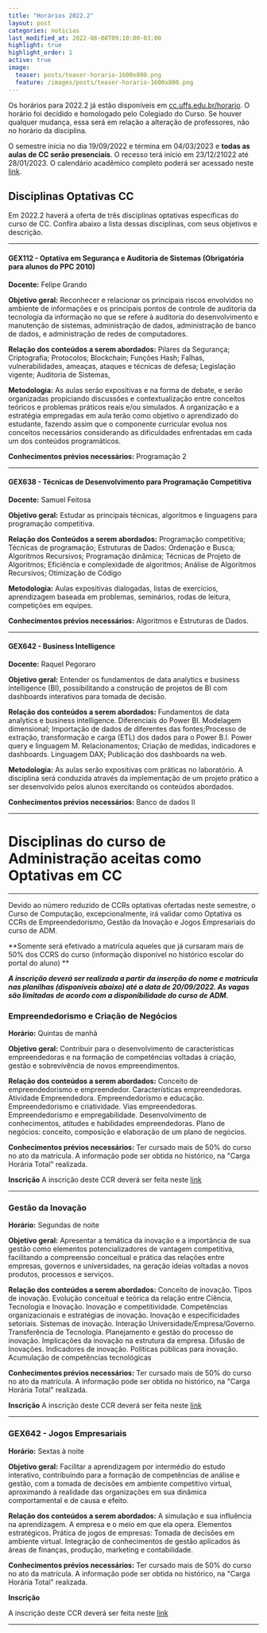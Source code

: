 ```yaml
---
title: "Horários 2022.2"
layout: post
categories: noticias
last_modified_at: 2022-08-08T09:10:00-03:00
highlight: true
highlight_order: 1
active: true
image:
  teaser: posts/teaser-horario-1600x800.png
  feature: /images/posts/teaser-horario-1600x800.png
---
```



Os horários para 2022.2 já estão disponíveis em [cc.uffs.edu.br/horario](https://cc.uffs.edu.br/horario/). O horário foi decidido e homologado pelo Colegiado do Curso. Se houver qualquer mudança, essa será em relação a alteração de professores, não no horário da disciplina. 

O semestre inicia no dia 19/09/2022 e términa em 04/03/2023 e **todas as aulas de CC serão presenciais**. O recesso terá início em 23/12/21022 até 28/01/2023.  O calendário acadêmico completo poderá ser acessado neste [link](www.uffs.edu.br/atos-normativos/portaria/gr/2022-2042). 


## Disciplinas Optativas CC

Em 2022.2 haverá a oferta de três disciplinas optativas específicas do curso de CC. Confira abaixo a lista dessas disciplinas, com seus objetivos e descrição.

---

#### GEX112 - Optativa em Segurança e Auditoria de Sistemas (Obrigatória para alunos do PPC 2010)

**Docente:** Felipe Grando

**Objetivo geral:**
Reconhecer e relacionar os principais riscos envolvidos no ambiente de informações e os principais pontos de controle de auditoria da tecnologia da informação no que se refere à auditoria do desenvolvimento e manutenção de sistemas, administração de dados, administração de banco de dados, e administração de redes de computadores.

**Relação dos conteúdos a serem abordados:**
Pilares da Segurança; Criptografia; Protocolos; Blockchain; Funções Hash; Falhas, vulnerabilidades, ameaças, ataques e técnicas de defesa; Legislação vigente; Auditoria de Sistemas,

**Metodologia:**
As aulas serão expositivas e na forma de debate, e serão organizadas propiciando discussões e contextualização entre conceitos teóricos e problemas práticos reais e/ou simulados. A organização e a estratégia empregadas em aula terão como objetivo o aprendizado do estudante, fazendo assim que o componente curricular evolua nos conceitos necessários considerando as dificuldades enfrentadas em cada um dos conteúdos programáticos.

**Conhecimentos prévios necessários:**
Programação 2

---

#### GEX638 - Técnicas de Desenvolvimento para Programação Competitiva 

**Docente:** Samuel Feitosa

**Objetivo geral:**
Estudar as principais técnicas, algoritmos e linguagens para programação competitiva.

**Relação dos Conteúdos a serem abordados:**
Programação competitiva; Técnicas de programação; Estruturas de Dados:
   Ordenação e Busca;   Algoritmos Recursivos; Programação dinâmica; Técnicas de Projeto de Algoritmos; Eficiência e complexidade de algoritmos; Análise de Algoritmos Recursivos;
   Otimização de Código

**Metodologia:**
Aulas expositivas dialogadas, listas de exercícios, aprendizagem baseada em problemas, seminários, rodas de leitura, competições em equipes.

**Conhecimentos prévios necessários:**
Algoritmos e Estruturas de Dados.



---

#### GEX642 - Business Intelligence

**Docente:**
Raquel Pegoraro

**Objetivo geral:**
Entender os fundamentos de data analytics e business intelligence (BI), possibilitando a construção de projetos de BI com dashboards interativos para tomada de decisão.


**Relação dos conteúdos a serem abordados:**
Fundamentos de data analytics e business intelligence. Diferenciais do Power BI. Modelagem dimensional; Importação de dados de diferentes das fontes;Processo de extração, transformação e carga (ETL) dos dados para o Power B.I. Power query e linguagem M. Relacionamentos; Criação de medidas, indicadores e dashboards. Linguagem DAX; Publicação dos dashboards na web.


**Metodologia:**
As aulas serão expositivas com práticas no laboratório. A disciplina será conduzida através da implementação de um projeto prático a ser desenvolvido pelos alunos exercitando os conteúdos abordados.

**Conhecimentos prévios necessários:**
Banco de dados II

---

# Disciplinas do curso de Administração aceitas como Optativas em CC
---

Devido ao número reduzido de CCRs optativas ofertadas neste semestre, o Curso de Computação, excepcionalmente, irá validar como Optativa os CCRs de Empreendedorismo, Gestão da Inovação e Jogos Empresariais do curso de ADM. 

**Somente será efetivado a matrícula aqueles que já cursaram mais de 50% dos CCRS do curso (informação disponível no histórico escolar do portal do aluno) **

***A inscrição deverá ser realizada a partir da inserção do nome e matrícula nas planilhas (disponíveis abaixo) até a data de 20/09/2022. As vagas são limitadas de acordo com a disponibilidade do curso de ADM.***

###  Empreendedorismo e Criação de Negócios

**Horário:**
Quintas de manhã 
 
**Objetivo geral:**
Contribuir para o desenvolvimento de características empreendedoras e na formação de
competências voltadas à criação, gestão e sobrevivência de novos empreendimentos.

**Relação dos conteúdos a serem abordados:**
Conceito de empreendedorismo e empreendedor. Características empreendedoras. Atividade
Empreendedora. Empreendedorismo e educação. Empreendedorismo e criatividade. Vias
empreendedoras. Empreendedorismo e empregabilidade. Desenvolvimento de conhecimentos,
atitudes e habilidades empreendedoras. Plano de negócios: conceito, composição e elaboração de um plano de negócios.

**Conhecimentos prévios necessários:**
Ter cursado mais de 50% do curso no ato da matrícula. A informação pode ser obtida no histórico, na "Carga Horária Total" realizada.

**Inscrição**
A inscrição deste CCR deverá ser feita neste [link](https://docs.google.com/spreadsheets/d/1fn7Ugch2KEdA8MCuEipvErjb_l0m4Njd3MJrOFQKEVM/edit?usp=sharing)

-----

### Gestão da Inovação

**Horário:**
Segundas de noite

**Objetivo geral:**
Apresentar a temática da inovação e a importância de sua gestão como elementos potencializadores de vantagem competitiva, facilitando a compreensão conceitual e prática das relações entre empresas, governos e universidades, na geração ideias voltadas a novos produtos, processos e serviços.

**Relação dos conteúdos a serem abordados:**
Conceito de inovação. Tipos de inovação. Evolução conceitual e teórica da relação entre Ciência, Tecnologia e Inovação. Inovação e competitividade. Competências organizacionais e estratégias de inovação. Inovação e especificidades setoriais. Sistemas de inovação. Interação Universidade/Empresa/Governo. Transferência de Tecnologia. Planejamento e gestão do processo de inovação. Implicações da inovação na estrutura da empresa. Difusão de Inovações. Indicadores de inovação. Políticas públicas para inovação. Acumulação de competências tecnológicas

**Conhecimentos prévios necessários:**
Ter cursado mais de 50% do curso no ato da matrícula. A informação pode ser obtida no histórico, na "Carga Horária Total" realizada.

**Inscrição**
A inscrição deste CCR deverá ser feita neste [link](https://docs.google.com/spreadsheets/d/16ZbN7DXiBaV8sr7Z8Peog51bZCNrqqoMExbN-8abFVY/edit?usp=sharing)

-----
### GEX642 - Jogos Empresariais

**Horário:**
Sextas à noite


**Objetivo geral:**
Facilitar a aprendizagem por intermédio do estudo interativo, contribuindo para a formação de competências de análise e gestão, com a tomada de decisões em ambiente competitivo virtual, aproximando à realidade das organizações em sua dinâmica comportamental e de causa e efeito.

**Relação dos conteúdos a serem abordados:**
A simulação e sua influência na aprendizagem. A empresa e o meio em que ela opera. Elementos
estratégicos. Prática de jogos de empresas: Tomada de decisões em ambiente virtual. Integração de conhecimentos de gestão aplicados às áreas de finanças, produção, marketing e contabilidade.

**Conhecimentos prévios necessários:**
Ter cursado mais de 50% do curso no ato da matrícula. A informação pode ser obtida no histórico, na "Carga Horária Total" realizada.


**Inscrição**

A inscrição deste CCR deverá ser feita neste [link](https://docs.google.com/spreadsheets/d/1ANbjJRQO1oHoLuQ5Nr6aGDdujhhsEnMaBSWpEn77OhY/edit?usp=sharing)


-----
